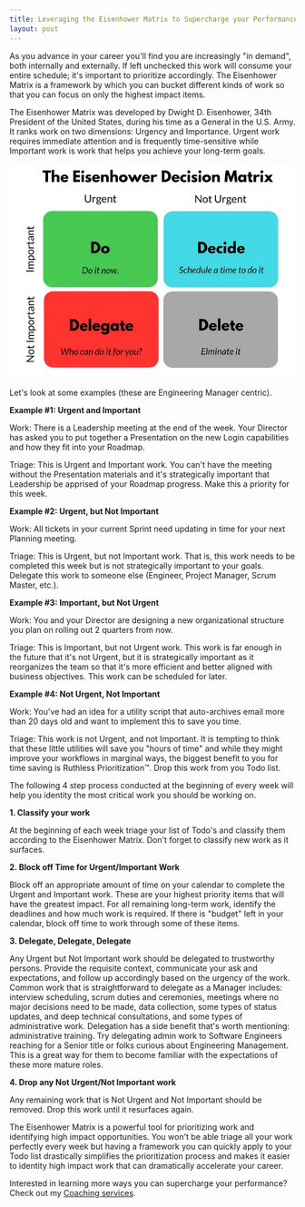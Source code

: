 ```yaml
---
title: Leveraging the Eisenhower Matrix to Supercharge your Performance
layout: post
---
```


As you advance in your career you'll find you are increasingly "in demand", both internally and externally. If left unchecked this work will consume your entire schedule; it's important to prioritize accordingly. The Eisenhower Matrix is a framework by which you can bucket different kinds of work so that you can focus on only the highest impact items.

The Eisenhower Matrix was developed by Dwight D. Eisenhower, 34th President of the United States, during his time as a General in the U.S. Army. It ranks work on two dimensions: Urgency and Importance. Urgent work requires immediate attention and is frequently time-sensitive while Important work is work that helps you achieve your long-term goals.


![Eisenhower Matrix](/assets/images/eisenhower-matrix.webp)


Let's look at some examples (these are Engineering Manager centric).

__Example #1: Urgent and Important__

Work: There is a Leadership meeting at the end of the week. Your Director has asked you to put together a Presentation on the new Login capabilities and how they fit into your Roadmap.

Triage: This is Urgent and Important work. You can't have the meeting without the Presentation materials and it's strategically important that Leadership be apprised of your Roadmap progress. Make this a priority for this week.

__Example #2: Urgent, but Not Important__

Work: All tickets in your current Sprint need updating in time for your next Planning meeting.

Triage: This is Urgent, but not Important work. That is, this work needs to be completed this week but is not strategically important to your goals. Delegate this work to someone else (Engineer, Project Manager, Scrum Master, etc.).

__Example #3: Important, but Not Urgent__

Work: You and your Director are designing a new organizational structure you plan on rolling out 2 quarters from now.

Triage: This is Important, but not Urgent work. This work is far enough in the future that it's not Urgent, but it is strategically important as it reorganizes the team so that it's more efficient and better aligned with business objectives. This work can be scheduled for later.

__Example #4: Not Urgent, Not Important__

Work: You've had an idea for a utility script that auto-archives email more than 20 days old and want to implement this to save you time.

Triage: This work is not Urgent, and not Important. It is tempting to think that these little utilities will save you "hours of time" and while they might improve your workflows in marginal ways, the biggest benefit to you for time saving is Ruthless Prioritization™. Drop this work from you Todo list.

The following 4 step process conducted at the beginning of every week will help you identity the most critical work you should be working on.

__1. Classify your work__

At the beginning of each week triage your list of Todo's and classify them according to the Eisenhower Matrix. Don't forget to classify new work as it surfaces.

__2. Block off Time for Urgent/Important Work__

Block off an appropriate amount of time on your calendar to complete the Urgent and Important work. These are your highest priority items that will have the greatest impact. For all remaining long-term work, identify the deadlines and how much work is required. If there is "budget" left in your calendar, block off time to work through some of these items.

__3. Delegate, Delegate, Delegate__

Any Urgent but Not Important work should be delegated to trustworthy persons. Provide the requisite context, communicate your ask and expectations, and follow up accordingly based on the urgency of the work. Common work that is straightforward to delegate as a Manager includes: interview scheduling, scrum duties and ceremonies, meetings where no major decisions need to be made, data collection, some types of status updates, and deep technical consultations, and some types of administrative work. Delegation has a side benefit that's worth mentioning: administrative training. Try delegating admin work to Software Engineers reaching for a Senior title or folks curious about Engineering Management. This is a great way for them to become familiar with the expectations of these more mature roles.

__4. Drop any Not Urgent/Not Important work__

Any remaining work that is Not Urgent and Not Important should be removed. Drop this work until it resurfaces again.

The Eisenhower Matrix is a powerful tool for prioritizing work and identifying high impact opportunities. You won't be able triage all your work perfectly every week but having a framework you can quickly apply to your Todo list drastically simplifies the prioritization process and makes it easier to identity high impact work that can dramatically accelerate your career.

Interested in learning more ways you can supercharge your performance? Check out my [Coaching services](/coaching).
